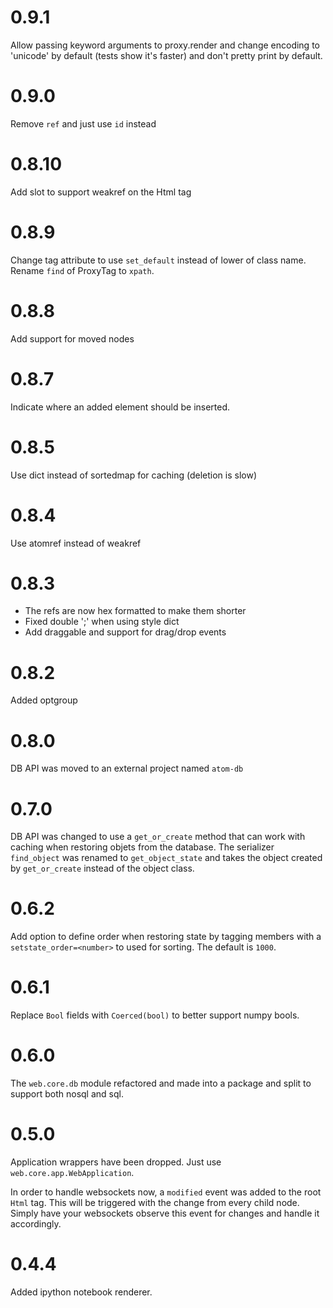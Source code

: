 # 0.9.1

Allow passing keyword arguments to proxy.render and change encoding to 'unicode'
by default (tests show it's faster) and don't pretty print by default.

# 0.9.0

Remove `ref` and just use `id` instead

# 0.8.10

Add slot to support weakref on the Html tag

# 0.8.9

Change tag attribute to use `set_default` instead of lower of class name.
Rename `find` of ProxyTag to `xpath`.


# 0.8.8

Add support for moved nodes

# 0.8.7

Indicate where an added element should be inserted.

# 0.8.5

Use dict instead of sortedmap for caching (deletion is slow)

# 0.8.4

Use atomref instead of weakref

# 0.8.3

- The refs are now hex formatted to make them shorter
- Fixed double ';' when using style dict
- Add draggable and support for drag/drop events

# 0.8.2

Added optgroup

# 0.8.0

DB API was moved to an external project named `atom-db`

# 0.7.0

DB API was changed to use a `get_or_create` method that can work with caching
when restoring objets from the database. The serializer `find_object` was
renamed to `get_object_state` and takes the object created by `get_or_create`
instead of the object class.


# 0.6.2

Add option to define order when restoring state by tagging members with
a `setstate_order=<number>` to used for sorting. The default is `1000`.

# 0.6.1

Replace `Bool` fields with `Coerced(bool)` to better support numpy bools.

# 0.6.0

The `web.core.db` module refactored and made into a package and split to
support both nosql and sql.

# 0.5.0

Application wrappers have been dropped. Just use `web.core.app.WebApplication`.

In order to handle websockets now, a `modified` event was added to the root
`Html` tag. This will be triggered with the change from every child node.
Simply have your websockets observe this event for changes and
handle it accordingly.


# 0.4.4

Added ipython notebook renderer.


